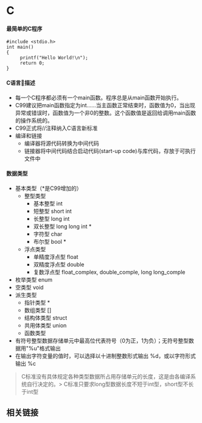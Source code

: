 C
====================

#### 最简单的C程序
    #include <stdio.h>
    int main()
    {
         printf("Hello World!\n");
         return 0;
    }


#### C语言描述
* 每一个C程序都必须有一个main函数。程序总是从main函数开始执行。
* C99建议把main函数指定为int……当主函数正常结束时，函数值为0，当出现异常或错误时，函数值为一个非0的整数。这个函数值是返回给调用main函数的操作系统的。
* C99正式将//注释纳入C语言新标准
* 编译和链接
  - 编译器将源代码转换为中间代码
  - 链接器将中间代码结合启动代码(start-up code)与库代码，存放于可执行文件中
  
#### 数据类型
* 基本类型（*是C99增加的）
    - 整型类型
        - 基本整型 int
        - 短整型   short int
        - 长整型   long int
        - 双长整型 long long int *
        - 字符型   char
        - 布尔型   bool *
    - 浮点类型
        - 单精度浮点型 float
        - 双精度浮点型 double
        - 复数浮点型   float_complex, double_comple, long long_comple
* 枚举类型 enum
* 空类型   void
* 派生类型
    - 指针类型 *
    - 数组类型 []
    - 结构体类型 struct
    - 共用体类型 union
    - 函数类型
* 有符号整型数据存储单元中最高位代表符号（0为正，1为负）；无符号整型数据用"%u"格式输出
* 在输出字符变量的值时，可以选择以十进制整数形式输出 %d，或以字符形式输出 %c
> C标准没有具体规定各种类型数据所占用存储单元的长度，这是由各编译系统自行决定的。> 
> C标准只要求long型数据长度不短于int型，short型不长于int型




## 相关链接